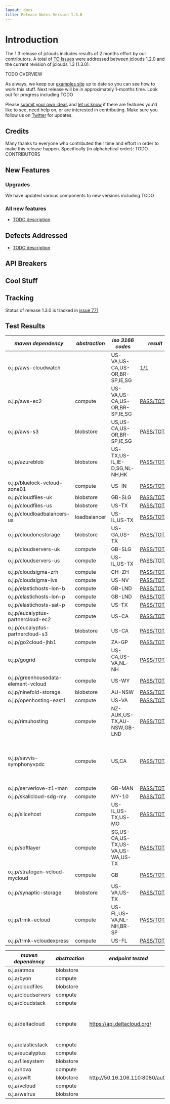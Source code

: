 ```yaml
---
layout: docs
title: Release Notes Version 1.3.0
---
```


# Introduction 
The 1.3 release of jclouds includes results of 2 months effort by our contributors.
A total of [TO Issues](http://code.google.com/p/jclouds/issues/list?can=1&q=label%3AMilestone%3A1.3.0%2C1.3.0+status%3AFixed&colspec=ID+Type+Status+Priority+Milestone+Owner+Summary&cells=tiles)
were addressed between jclouds 1.2.0 and the current revision of jclouds 1.3 (1.3.0).

TODO OVERVIEW

As always, we keep our [examples site](https://github.com/jclouds/jclouds-examples) up to date so you can see how to work this stuff.
Next release will be in approximately 1-months time. Look out for progress including TODO

Please [submit your own ideas](http://code.google.com/p/jclouds/issues) and [let us know](http://groups.google.com/group/jclouds) if there are features
 you'd like to see, need help on, or are interested in contributing.   Make sure you follow us on [Twitter](http://twitter.com/#!/jclouds) for updates.

## Credits
Many thanks to everyone who contributed their time and effort in order to make this release happen. Specifically (in alphabetical order):
TODO CONTRIBUTORS

## New Features

### Upgrades
We have updated various components to new versions including TODO

### All new features

  * [TODO description](http://code.google.com/p/jclouds/issues/detail?id=ISSUE_NUMBER)

## Defects Addressed

  * [TODO description](http://code.google.com/p/jclouds/issues/detail?id=ISSUE_NUMBER)

## API Breakers

## Cool Stuff

## Tracking

Status of release 1.3.0 is tracked in [issue 771](http://code.google.com/p/jclouds/issues/detail?id=771)

## Test Results 

|  *maven dependency* |  *abstraction* |  *iso 3166 codes* |  *result* |  *notes* | 
|---------------------|----------------|-------------------|-----------|----------|
| o.j.p/aws-cloudwatch| | US-VA,US-CA,US-OR,BR-SP,IE,SG| [1/1](/documentation/releasenotes/1.3.0-output/aws-cloudwatch.txt)| |
| o.j.p/aws-ec2| compute| US-VA,US-CA,US-OR,BR-SP,IE,SG| [PASS/TOTAL](/documentation/releasenotes/1.3.0-output/aws-ec2.txt)| |
| o.j.p/aws-s3| blobstore| US,US-CA,US-OR,BR-SP,IE,SG| [PASS/TOTAL](/documentation/releasenotes/1.3.0-output/aws-s3.txt)| |
| o.j.p/azureblob| blobstore| US-TX,US-IL,IE-D,SG,NL-NH,HK| [PASS/TOTAL](/documentation/releasenotes/1.3.0-output/azureblob.txt)| [failures](/documentation/releasenotes/1.3.0-output/azureblob-failures.txt)|
| o.j.p/bluelock-vcloud-zone01| compute| US-IN| [PASS/TOTAL](/documentation/releasenotes/1.3.0-output/bluelock-vcloud-zone01.txt)| |
| o.j.p/cloudfiles-uk| blobstore| GB-SLG| [PASS/TOTAL](/documentation/releasenotes/1.3.0-output/cloudfiles-uk.txt)| |
| o.j.p/cloudfiles-us| blobstore| US-TX| [PASS/TOTAL](/documentation/releasenotes/1.3.0-output/cloudfiles-us.txt)| |
| o.j.p/cloudloadbalancers-us| loadbalancer| US-IL,US-TX| [PASS/TOTAL](/documentation/releasenotes/1.3.0-output/cloudloadbalancers-us.txt)| |
| o.j.p/cloudonestorage| blobstore| US-GA,US-TX| [PASS/TOTAL](/documentation/releasenotes/1.3.0-output/cloudonestorage.txt)| [failures](/documentation/releasenotes/1.3.0-output/cloudonestorage-failures.txt)|
| o.j.p/cloudservers-uk| compute| GB-SLG| [PASS/TOTAL](/documentation/releasenotes/1.3.0-output/cloudservers-uk.txt)| |
| o.j.p/cloudservers-us| compute| US-IL,US-TX| [PASS/TOTAL](/documentation/releasenotes/1.3.0-output/cloudservers-us.txt)| |
| o.j.p/cloudsigma-zrh| compute| CH-ZH| [PASS/TOTAL](/documentation/releasenotes/1.3.0-output/cloudsigma-zrh.txt)| [failures](/documentation/releasenotes/1.3.0-output/cloudsigma-zrh-failures.txt)|
| o.j.p/cloudsigma-lvs| compute| US-NV| [PASS/TOTAL](/documentation/releasenotes/1.3.0-output/cloudsigma-lvs.txt)| [failures](/documentation/releasenotes/1.3.0-output/cloudsigma-lvs-failures.txt)|
| o.j.p/elastichosts-lon-b| compute| GB-LND| [PASS/TOTAL](/documentation/releasenotes/1.3.0-output/elastichosts-lon-b.txt)| |
| o.j.p/elastichosts-lon-p| compute| GB-LND| [PASS/TOTAL](/documentation/releasenotes/1.3.0-output/elastichosts-lon-p.txt)| [failures](/documentation/releasenotes/1.3.0-output/elastichosts-lon-p-failures.txt)|
| o.j.p/elastichosts-sat-p| compute| US-TX| [PASS/TOTAL](/documentation/releasenotes/1.3.0-output/elastichosts-sat-p.txt)| [failures](/documentation/releasenotes/1.3.0-output/elastichosts-sat-p-failures.txt)|
| o.j.p/eucalyptus-partnercloud-ec2| compute| US-CA| [PASS/TOTAL](/documentation/releasenotes/1.3.0-output/eucalyptus-partnercloud-ec2.txt)| [failures](/documentation/releasenotes/1.3.0-output/eucalyptus-partnercloud-ec2-failures.txt)|
| o.j.p/eucalyptus-partnercloud-s3| blobstore| US-CA| [PASS/TOTAL](/documentation/releasenotes/1.3.0-output/eucalyptus-partnercloud-s3.txt)| [failures](/documentation/releasenotes/1.3.0-output/eucalyptus-partnercloud-s3-failures.txt)|
| o.j.p/go2cloud-jhb1| compute| ZA-GP| [PASS/TOTAL](/documentation/releasenotes/1.3.0-output/go2cloud-jhb1.txt)| |
| o.j.p/gogrid| compute| US-CA,US-VA,NL-NH| [PASS/TOTAL](/documentation/releasenotes/1.3.0-output/gogrid.txt)| |
| o.j.p/greenhousedata-element-vcloud| compute| US-WY| [PASS/TOTAL](/documentation/releasenotes/1.3.0-output/greenhousedata-element-vcloud.txt)| |
| o.j.p/ninefold-storage| blobstore| AU-NSW| [PASS/TOTAL](/documentation/releasenotes/1.3.0-output/ninefold-storage.txt)| [failures](/documentation/releasenotes/1.3.0-output/ninefold-storage-failures.txt)|
| o.j.p/openhosting-east1| compute| US-VA| [PASS/TOTAL](/documentation/releasenotes/1.3.0-output/openhosting-east1.txt)| |
| o.j.p/rimuhosting| compute| NZ-AUK,US-TX,AU-NSW,GB-LND| [PASS/TOTAL](/documentation/releasenotes/1.3.0-output/rimuhosting.txt)| [failures](/documentation/releasenotes/1.3.0-output/rimuhosting-failures.txt)|
| o.j.p/savvis-symphonyvpdc| compute| US,CA| [PASS/TOTAL](/documentation/releasenotes/1.3.0-output/savvis-symphonyvpdc.txt)| [failures](/documentation/releasenotes/1.3.0-output/savvis-symphonyvpdc-failures.txt); it took 14hrs for all important tests to fail|
| o.j.p/serverlove-z1-man| compute| GB-MAN| [PASS/TOTAL](/documentation/releasenotes/1.3.0-output/serverlove-z1-man.txt)| |
| o.j.p/skalicloud-sdg-my| compute| MY-10| [PASS/TOTAL](/documentation/releasenotes/1.3.0-output/skalicloud-sdg-my.txt)| |
| o.j.p/slicehost| compute| US-IL,US-TX,US-MO| [PASS/TOTAL](/documentation/releasenotes/1.3.0-output/slicehost.txt)| [failures](/documentation/releasenotes/1.3.0-output/slicehost-failures.txt)|
| o.j.p/softlayer| compute| SG,US-CA,US-TX,US-VA,US-WA,US-TX| [PASS/TOTAL](/documentation/releasenotes/1.3.0-output/softlayer.txt)| |
| o.j.p/stratogen-vcloud-mycloud| compute| GB| [PASS/TOTAL](/documentation/releasenotes/1.3.0-output/stratogen-vcloud-mycloud.txt)| [failures](/documentation/releasenotes/1.3.0-output/stratogen-vcloud-mycloud-failures.txt)|
| o.j.p/synaptic-storage| blobstore| US-VA,US-TX| [PASS/TOTAL](/documentation/releasenotes/1.3.0-output/synaptic-storage.txt)| [failures](/documentation/releasenotes/1.3.0-output/synaptic-storage-failures.txt)|
| o.j.p/trmk-ecloud| compute| US-FL,US-VA,NL-NH,BR-SP| [PASS/TOTAL](/documentation/releasenotes/1.3.0-output/trmk-ecloud.txt)| [failures](/documentation/releasenotes/1.3.0-output/trmk-ecloud-failures.txt)|
| o.j.p/trmk-vcloudexpress| compute| US-FL| [PASS/TOTAL](/documentation/releasenotes/1.3.0-output/trmk-vcloudexpress.txt)| [failures](/documentation/releasenotes/1.3.0-output/trmk-vcloudexpress-failures.txt)|



|  *maven dependency* |  *abstraction* |  *endpoint tested* |  *result* |  *notes* | 
|---------------------|----------------|--------------------|-----------|----------|
| o.j.a/atmos| blobstore|  | pending| |
| o.j.a/byon| compute|  | pending| |
| o.j.a/cloudfiles| blobstore|  | pending| |
| o.j.a/cloudservers| compute|  | pending| |
| o.j.a/cloudstack| compute|  | pending| |
| o.j.a/deltacloud| compute| https://api.deltacloud.org/| fail| jclouds needs to be updated to 0.4.1|
| o.j.a/elasticstack| compute|  | pending| |
| o.j.a/eucalyptus| compute|  | pending| |
| o.j.a/filesystem| blobstore|  | pending| |
| o.j.a/nova| compute|  | pending| |
| o.j.a/swift| blobstore| http://50.16.106.110:8080/auth| [PASS/TOTAL](/documentation/releasenotes/1.3.0-output/swift.txt)| [failures](/documentation/releasenotes/1.3.0-output/swift-failures.txt)|
| o.j.a/vcloud| compute|  | pending| |
| o.j.a/walrus| blobstore|  | pending| |
